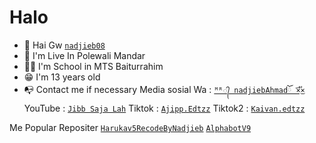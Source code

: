 # Halo
- 👋 Hai Gw [`nadjieb08`](https://github.com/nadjieb08)
- 🧍 I'm Live In Polewali Mandar
- 🧑‍🦱 I'm School in MTS Baiturrahim
- 😁 I'm 13 years old 
- 📭 Contact me if necessary
Media sosial
Wa : [`ᴹᴿ᭄ nadjiebAhmadོ ×፝֟͜×`](wa.me/6282234343854)
YouTube : [`Jibb Saja Lah`](https://youtube.com/channel/UCE97yvE_S0Hw8J2z41qoQBw)
Tiktok : [`Ajipp.Edtzz`](tiktok.com/@ajipp.editzz)
Tiktok2 : [`Kaivan.edtzz`](tiktok.com/@kaivan_edts)

Me Popular Repositer
[`Harukav5RecodeByNadjieb`](https://github.com/nadjieb08/HarukaV5-Recode-By-nadjieb-)
[`AlphabotV9`](https://github.com/nadjieb08/tes)


<!---
nadjieb08/nadjieb08 is a ✨ special ✨ repository because its `README.md` (this file) appears on your GitHub profile.
You can click the Preview link to take a look at your changes.
--->
